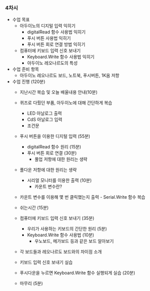 ### 4차시
- 수업 목표
	- 아두이노의 디지털 입력 익히기
		- digitalRead 함수 사용법 익히기
		- 푸시 버튼 사용법 익히기
		- 푸시 버튼 회로 연결 방법 익히기
	- 컴퓨터에 키보드 입력 신호 보내기
		- Keyboard.Write 함수 사용법 익히기
		- 아두이노 레오나르도의 특성
- 수업 준비 항목
	- 아두이노 레오나르도 보드, 노트북, 푸시버튼, 1K옴 저항
- 수업 진행 (120분)
	- 지난시간 복습 및 오늘 배울내용 안내(10분)
	- 퀴즈로 다뤘던 부품, 아두이노에 대해 간단하게 복습
		- LED 아날로그 출력
		- CdS 아날로그 입력 
		- 조건문


	- 푸시 버튼을 이용한 디지털 입력 (55분)
		- digitalRead 함수 원리 (15분)
		- 푸시 버튼 회로 연결 (30분)
			- 풀업 저항에 대한 원리는 생략
    - 풀다운 저항에 대한 원리는 생략			
		- 시리얼 모니터를 이용한 출력 (10분)
			- 카운트 변수란?
    - 카운트 변수를 이용해 몇 번 클릭했는지 출력
			- Serial.Write 함수 복습
	
	- 쉬는시간 (15분)

	- 컴퓨터에 키보드 입력 신호 보내기 (35분)
		- 우리가 사용하는 키보드의 간단한 원리 (5분)
		- Keyboard.Write 함수 사용법 (10분)
			- 우노보드, 메가보드 등과 같은 보드 알아보기
    - 각 보드들과 레오나르도 보드와의 차이점 소개
    - 키보드 입력 신호 보내기 실습
    - 푸시다운을 누르면 Keyboard.Write 함수 실행되게 실습 (20분)

	- 마무리 (5분)
